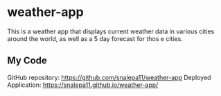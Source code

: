 # weather-app
This is a weather app that displays current weather data in various cities around the world, as well as a 5 day forecast for thos e cities. 

## My Code
GitHub repository: https://github.com/snalepa11/weather-app 
Deployed Application: https://snalepa11.github.io/weather-app/


